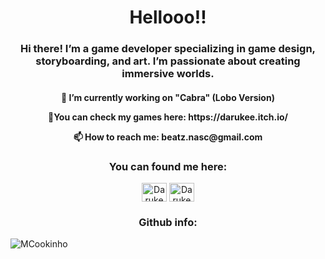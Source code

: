 <h1 align="center"> Hellooo!! </h1>
<h3 align="center"> Hi there! I’m a game developer specializing in game design, storyboarding, and art. I’m passionate about creating immersive worlds.</h3>

<h4 align="center">
🐺 I’m currently working on "Cabra" (Lobo Version) </p>
🫵You can check my games here: https://darukee.itch.io/ </p>
📫 How to reach me: beatz.nasc@gmail.com </h4>

<h3 align="center">You can found me here:</h3>
<p align="center">
<a href="https://twitter.com/Darukee" target="blank"><img align="center" src="https://raw.githubusercontent.com/rahuldkjain/github-profile-readme-generator/master/src/images/icons/Social/twitter.svg" alt="Darukee" height="30" width="40" /></a>
<a href="https://www.instagram.com/beatz_nasc/" target="blank"><img align="center" src="https://raw.githubusercontent.com/rahuldkjain/github-profile-readme-generator/master/src/images/icons/Social/instagram.svg" alt="Darukee" height="30" width="40" /></a>
</p>

<h3 align="center">Github info:</h3>

<p><img align="center" src="https://github-readme-stats.vercel.app/api/top-langs/?username=Darukee&theme=dark&hide_border=false&include_all_commits=true&count_private=true&layout=compact" alt="MCookinho" /></p>
